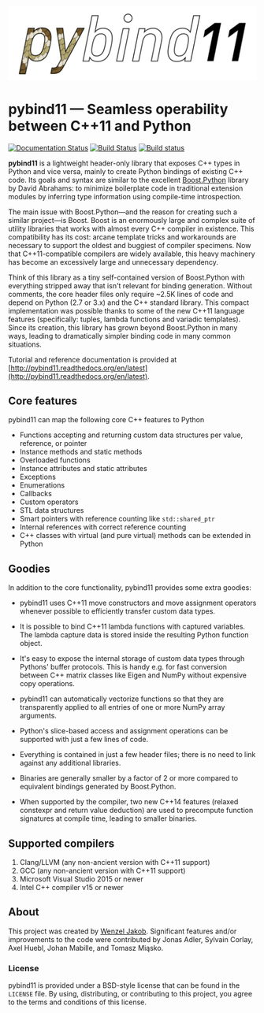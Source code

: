 ![pybind11 logo](https://github.com/pybind/pybind11/raw/master/docs/pybind11-logo.png)

# pybind11 — Seamless operability between C++11 and Python

[![Documentation Status](https://readthedocs.org/projects/pybind11/badge/?version=latest)](http://pybind11.readthedocs.org/en/latest/?badge=latest)
[![Build Status](https://travis-ci.org/pybind/pybind11.svg?branch=master)](https://travis-ci.org/pybind/pybind11)
[![Build status](https://ci.appveyor.com/api/projects/status/riaj54pn4h08xy40?svg=true)](https://ci.appveyor.com/project/pybind/pybind11)

**pybind11** is a lightweight header-only library that exposes C++ types in Python
and vice versa, mainly to create Python bindings of existing C++ code. Its
goals and syntax are similar to the excellent
[Boost.Python](http://www.boost.org/doc/libs/1_58_0/libs/python/doc/) library
by David Abrahams: to minimize boilerplate code in traditional extension
modules by inferring type information using compile-time introspection.

The main issue with Boost.Python—and the reason for creating such a similar
project—is Boost. Boost is an enormously large and complex suite of utility
libraries that works with almost every C++ compiler in existence. This
compatibility has its cost: arcane template tricks and workarounds are
necessary to support the oldest and buggiest of compiler specimens. Now that
C++11-compatible compilers are widely available, this heavy machinery has
become an excessively large and unnecessary dependency.

Think of this library as a tiny self-contained version of Boost.Python with
everything stripped away that isn't relevant for binding generation. Without
comments, the core header files only require ~2.5K lines of code and depend on
Python (2.7 or 3.x) and the C++ standard library. This compact implementation
was possible thanks to some of the new C++11 language features (specifically:
tuples, lambda functions and variadic templates). Since its creation, this
library has grown beyond Boost.Python in many ways, leading to dramatically
simpler binding code in many common situations.

Tutorial and reference documentation is provided at
[http://pybind11.readthedocs.org/en/latest](http://pybind11.readthedocs.org/en/latest).

## Core features
pybind11 can map the following core C++ features to Python

- Functions accepting and returning custom data structures per value, reference, or pointer
- Instance methods and static methods
- Overloaded functions
- Instance attributes and static attributes
- Exceptions
- Enumerations
- Callbacks
- Custom operators
- STL data structures
- Smart pointers with reference counting like `std::shared_ptr`
- Internal references with correct reference counting
- C++ classes with virtual (and pure virtual) methods can be extended in Python

## Goodies
In addition to the core functionality, pybind11 provides some extra goodies:

- pybind11 uses C++11 move constructors and move assignment operators whenever
  possible to efficiently transfer custom data types.

- It is possible to bind C++11 lambda functions with captured variables. The
  lambda capture data is stored inside the resulting Python function object.

- It's easy to expose the internal storage of custom data types through
  Pythons' buffer protocols. This is handy e.g. for fast conversion between
  C++ matrix classes like Eigen and NumPy without expensive copy operations.

- pybind11 can automatically vectorize functions so that they are transparently
  applied to all entries of one or more NumPy array arguments.

- Python's slice-based access and assignment operations can be supported with
  just a few lines of code.

- Everything is contained in just a few header files; there is no need to link
  against any additional libraries.

- Binaries are generally smaller by a factor of 2 or more compared to
  equivalent bindings generated by Boost.Python.

- When supported by the compiler, two new C++14 features (relaxed constexpr and
  return value deduction) are used to precompute function signatures at compile
  time, leading to smaller binaries.

## Supported compilers

1. Clang/LLVM (any non-ancient version with C++11 support)
2. GCC (any non-ancient version with C++11 support)
3. Microsoft Visual Studio 2015 or newer
4. Intel C++ compiler v15 or newer

## About

This project was created by [Wenzel Jakob](https://www.mitsuba-renderer.org/~wenzel/).
Significant features and/or improvements to the code were contributed by
Jonas Adler,
Sylvain Corlay,
Axel Huebl,
Johan Mabille, and
Tomasz Miąsko.

### License

pybind11 is provided under a BSD-style license that can be found in the
``LICENSE`` file. By using, distributing, or contributing to this project,
you agree to the terms and conditions of this license.

